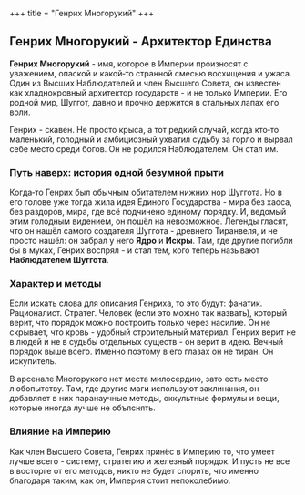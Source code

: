 +++
title = "Генрих Многорукий"
+++


## Генрих Многорукий - Архитектор Единства

**Генрих Многорукий** - имя, которое в Империи произносят с уважением, опаской и какой‑то странной смесью восхищения и ужаса. Один из Высших Наблюдателей и член Высшего Совета, он известен как хладнокровный архитектор государств - и не только Империи. Его родной мир, Шуггот, давно и прочно держится в стальных лапах его воли.

Генрих - скавен. Не просто крыса, а тот редкий случай, когда кто‑то маленький, голодный и амбициозный ухватил судьбу за горло и вырвал себе место среди богов. Он не родился Наблюдателем. Он стал им.

### **Путь наверх: история одной безумной прыти**

Когда‑то Генрих был обычным обитателем нижних нор Шуггота. Но в его голове уже тогда жила идея Единого Государства - мира без хаоса, без раздоров, мира, где всё подчинено единому порядку. И, ведомый этим голодным видением, он пошёл на невозможное.
Легенды гласят, что он нашёл самого создателя Шуггота - древнего Тиранвеля, и не просто нашёл: он забрал у него **Ядро** и **Искры**. Там, где другие погибли бы в муках, Генрих воспрял - и стал тем, кого теперь называют **Наблюдателем Шуггота**.

### **Характер и методы**

Если искать слова для описания Генриха, то это будут: фанатик. Рационалист. Стратег. Человек (если это можно так назвать), который верит, что порядок можно построить только через насилие. Он не скрывает, что кровь - удобный строительный материал.
Генрих верит не в людей и не в судьбы отдельных существ - он верит в идею. Вечный порядок выше всего. Именно поэтому в его глазах он не тиран. Он искупитель.

В арсенале Многорукого нет места милосердию, зато есть место любопытству. Там, где другие маги используют заклинания, он добавляет в них паранаучные методы, оккультные формулы и вещи, которые иногда лучше не объяснять.

### **Влияние на Империю**

Как член Высшего Совета, Генрих принёс в Империю то, что умеет лучше всего - систему, стратегию и железный порядок. И пусть не все в восторге от его методов, никто не будет спорить, что именно благодаря таким, как он, Империя стоит непоколебимо.

